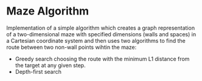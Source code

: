 # Maze Algorithm

Implementation of a simple algorithm which creates a graph representation of a two-dimensional maze with specified dimensions (walls and spaces) in a Cartesian coordinate system and then uses two algorithms to find the route between two non-wall points wihtin the maze:
 - Greedy search choosing the route with the minimum L1 distance from the target at any given step.
 - Depth-first search 

